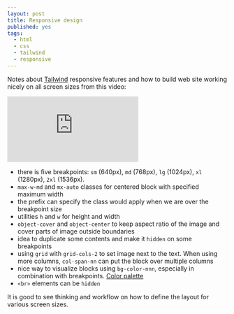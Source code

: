 ```yaml
---
layout: post
title: Responsive design
published: yes
tags:
  - html
  - css
  - tailwind
  - responsive
---
```

Notes about [Tailwind][1] responsive features and how to build web site working nicely on all screen sizes from this video:

<div class="aspect-w-16 aspect-h-9">
<iframe src="https://www.youtube.com/embed/hX1zUdj4Dw4" title="YouTube video player" frameborder="0" allow="accelerometer; autoplay; clipboard-write; encrypted-media; gyroscope; picture-in-picture" allowfullscreen></iframe>
</div>

 - there is five breakpoints: `sm` (640px), `md` (768px), `lg` (1024px), `xl` (1280px), `2xl` (1536px). 
 - `max-w-md` and `mx-auto` classes for centered block with specified maximum width
 - the prefix can specify the class would apply when we are over the breakpoint size
 - utilities `h` and `w` for height and width
 - `object-cover` and `object-center` to keep aspect ratio of the image and cover parts of image outside boundaries
 - idea to duplicate some contents and make it `hidden` on some breakpoints
 - using `grid` with `grid-cols-2` to set image next to the text. When using more columns, `col-span-nn` can put the block over multiple columns
 - nice way to visualize blocks using `bg-color-nnn`, especially in combination with breakpoints. [Color palette][2]
 - `<br>` elements can be `hidden`

It is good to see thinking and workflow on how to define the layout for various screen sizes.
 
[1]: https://tailwindcss.com
[2]: https://tailwindcss.com/docs/customizing-colors